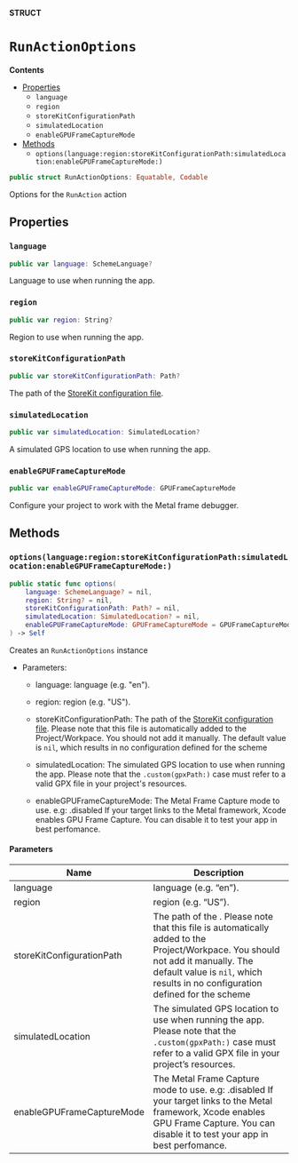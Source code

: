 **STRUCT**

# `RunActionOptions`

**Contents**

- [Properties](#properties)
  - `language`
  - `region`
  - `storeKitConfigurationPath`
  - `simulatedLocation`
  - `enableGPUFrameCaptureMode`
- [Methods](#methods)
  - `options(language:region:storeKitConfigurationPath:simulatedLocation:enableGPUFrameCaptureMode:)`

```swift
public struct RunActionOptions: Equatable, Codable
```

Options for the `RunAction` action

## Properties
### `language`

```swift
public var language: SchemeLanguage?
```

Language to use when running the app.

### `region`

```swift
public var region: String?
```

Region to use when running the app.

### `storeKitConfigurationPath`

```swift
public var storeKitConfigurationPath: Path?
```

The path of the
[StoreKit configuration
file](https://developer.apple.com/documentation/xcode/setting_up_storekit_testing_in_xcode#3625700).

### `simulatedLocation`

```swift
public var simulatedLocation: SimulatedLocation?
```

A simulated GPS location to use when running the app.

### `enableGPUFrameCaptureMode`

```swift
public var enableGPUFrameCaptureMode: GPUFrameCaptureMode
```

Configure your project to work with the Metal frame debugger.

## Methods
### `options(language:region:storeKitConfigurationPath:simulatedLocation:enableGPUFrameCaptureMode:)`

```swift
public static func options(
    language: SchemeLanguage? = nil,
    region: String? = nil,
    storeKitConfigurationPath: Path? = nil,
    simulatedLocation: SimulatedLocation? = nil,
    enableGPUFrameCaptureMode: GPUFrameCaptureMode = GPUFrameCaptureMode.default
) -> Self
```

Creates an `RunActionOptions` instance

- Parameters:
    - language: language (e.g. "en").

    - region: region (e.g. "US").

    - storeKitConfigurationPath: The path of the
    [StoreKit configuration
file](https://developer.apple.com/documentation/xcode/setting_up_storekit_testing_in_xcode#3625700).
    Please note that this file is automatically added to the Project/Workpace. You should not add it manually.
    The default value is `nil`, which results in no configuration defined for the scheme

    - simulatedLocation: The simulated GPS location to use when running the app.
    Please note that the `.custom(gpxPath:)` case must refer to a valid GPX file in your project's resources.

    - enableGPUFrameCaptureMode: The Metal Frame Capture mode to use. e.g: .disabled
    If your target links to the Metal framework, Xcode enables GPU Frame Capture.
    You can disable it to test your app in best perfomance.

#### Parameters

| Name | Description |
| ---- | ----------- |
| language | language (e.g. “en”). |
| region | region (e.g. “US”). |
| storeKitConfigurationPath | The path of the . Please note that this file is automatically added to the Project/Workpace. You should not add it manually. The default value is `nil`, which results in no configuration defined for the scheme |
| simulatedLocation | The simulated GPS location to use when running the app. Please note that the `.custom(gpxPath:)` case must refer to a valid GPX file in your project’s resources. |
| enableGPUFrameCaptureMode | The Metal Frame Capture mode to use. e.g: .disabled If your target links to the Metal framework, Xcode enables GPU Frame Capture. You can disable it to test your app in best perfomance. |
